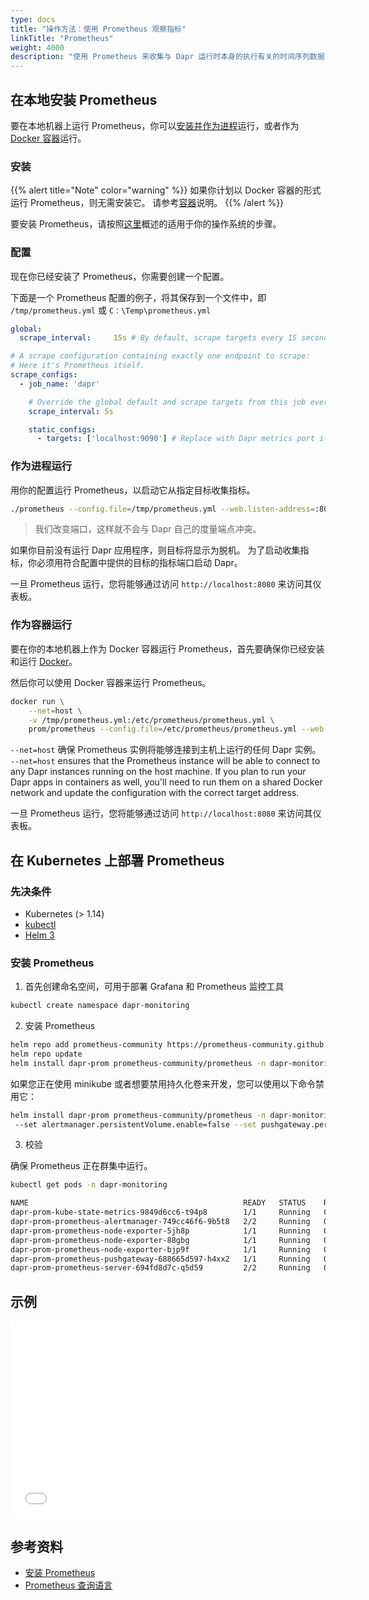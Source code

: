 ```yaml
---
type: docs
title: "操作方法：使用 Prometheus 观察指标"
linkTitle: "Prometheus"
weight: 4000
description: "使用 Prometheus 来收集与 Dapr 运行时本身的执行有关的时间序列数据"
---
```


## 在本地安装 Prometheus
要在本地机器上运行 Prometheus，你可以[安装并作为进程](#install)运行，或者作为 [Docker 容器](#Run-as-Container)运行。

### 安装
{{% alert title="Note" color="warning" %}}
如果你计划以 Docker 容器的形式运行 Prometheus，则无需安装它。 请参考[容器](#run-as-container)说明。
{{% /alert %}}

要安装 Prometheus，请按照[这里](https://prometheus.io/docs/prometheus/latest/getting_started/)概述的适用于你的操作系统的步骤。

### 配置
现在你已经安装了 Prometheus，你需要创建一个配置。

下面是一个 Prometheus 配置的例子，将其保存到一个文件中，即 `/tmp/prometheus.yml` 或 `C：\Temp\prometheus.yml`
```yaml
global:
  scrape_interval:     15s # By default, scrape targets every 15 seconds.

# A scrape configuration containing exactly one endpoint to scrape:
# Here it's Prometheus itself.
scrape_configs:
  - job_name: 'dapr'

    # Override the global default and scrape targets from this job every 5 seconds.
    scrape_interval: 5s

    static_configs:
      - targets: ['localhost:9090'] # Replace with Dapr metrics port if not default
```

### 作为进程运行
用你的配置运行 Prometheus，以启动它从指定目标收集指标。
```bash
./prometheus --config.file=/tmp/prometheus.yml --web.listen-address=:8080
```
> 我们改变端口，这样就不会与 Dapr 自己的度量端点冲突。

如果你目前没有运行 Dapr 应用程序，则目标将显示为脱机。 为了启动收集指标，你必须用符合配置中提供的目标的指标端口启动 Dapr。

一旦 Prometheus 运行，您将能够通过访问 `http://localhost:8080` 来访问其仪表板。

### 作为容器运行
要在你的本地机器上作为 Docker 容器运行 Prometheus，首先要确保你已经安装和运行 [Docker](https://docs.docker.com/install/)。

然后你可以使用 Docker 容器来运行 Prometheus。
```bash
docker run \
    --net=host \
    -v /tmp/prometheus.yml:/etc/prometheus/prometheus.yml \
    prom/prometheus --config.file=/etc/prometheus/prometheus.yml --web.listen-address=:8080
```
`--net=host` 确保 Prometheus 实例将能够连接到主机上运行的任何 Dapr 实例。 `--net=host` ensures that the Prometheus instance will be able to connect to any Dapr instances running on the host machine. If you plan to run your Dapr apps in containers as well, you'll need to run them on a shared Docker network and update the configuration with the correct target address.

一旦 Prometheus 运行，您将能够通过访问 `http://localhost:8080` 来访问其仪表板。

## 在 Kubernetes 上部署 Prometheus

### 先决条件

- Kubernetes (> 1.14)
- [kubectl](https://kubernetes.io/docs/tasks/tools/)
- [Helm 3](https://helm.sh/)

### 安装 Prometheus

1.  首先创建命名空间，可用于部署 Grafana 和 Prometheus 监控工具

```bash
kubectl create namespace dapr-monitoring
```

2. 安装 Prometheus

```bash
helm repo add prometheus-community https://prometheus-community.github.io/helm-charts
helm repo update
helm install dapr-prom prometheus-community/prometheus -n dapr-monitoring
```

如果您正在使用 minikube 或者想要禁用持久化卷来开发，您可以使用以下命令禁用它：

```bash
helm install dapr-prom prometheus-community/prometheus -n dapr-monitoring
 --set alertmanager.persistentVolume.enable=false --set pushgateway.persistentVolume.enabled=false --set server.persistentVolume.enabled=false
```

3. 校验

确保 Prometheus 正在群集中运行。

```bash
kubectl get pods -n dapr-monitoring

NAME                                                READY   STATUS    RESTARTS   AGE
dapr-prom-kube-state-metrics-9849d6cc6-t94p8        1/1     Running   0          4m58s
dapr-prom-prometheus-alertmanager-749cc46f6-9b5t8   2/2     Running   0          4m58s
dapr-prom-prometheus-node-exporter-5jh8p            1/1     Running   0          4m58s
dapr-prom-prometheus-node-exporter-88gbg            1/1     Running   0          4m58s
dapr-prom-prometheus-node-exporter-bjp9f            1/1     Running   0          4m58s
dapr-prom-prometheus-pushgateway-688665d597-h4xx2   1/1     Running   0          4m58s
dapr-prom-prometheus-server-694fd8d7c-q5d59         2/2     Running   0          4m58s
```

## 示例

<div class="embed-responsive embed-responsive-16by9">
    <iframe width="560" height="315" src="//player.bilibili.com/player.html?aid=886064109&bvid=BV1QK4y1p7fn&cid=277946151&page=10&t=2577" frameborder="0" allow="accelerometer; autoplay; clipboard-write; encrypted-media; gyroscope; picture-in-picture" allowfullscreen></iframe>
</div>

## 参考资料

* [安装 Prometheus](https://github.com/prometheus-community/helm-charts)
* [Prometheus 查询语言](https://prometheus.io/docs/prometheus/latest/querying/basics/)